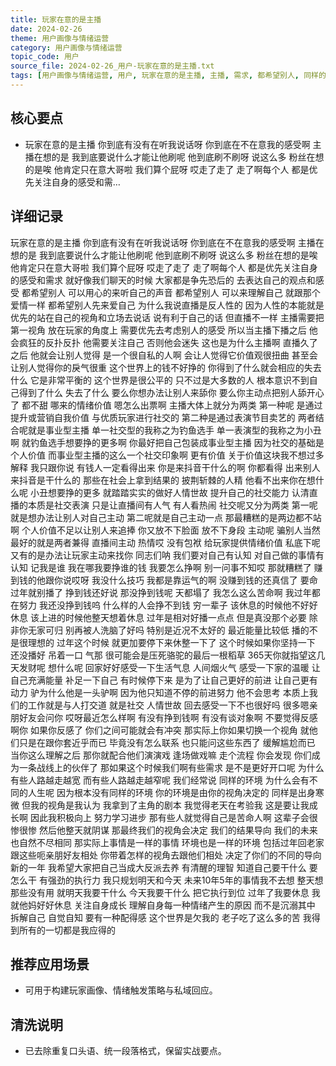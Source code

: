 ```yaml
---
title: 玩家在意的是主播
date: 2024-02-26
theme: 用户画像与情绪运营
category: 用户画像与情绪运营
topic_code: 用户
source_file: 2024-02-26_用户-玩家在意的是主播.txt
tags: [用户画像与情绪运营, 用户, 玩家在意的是主播, 主播, 需求, 都希望别人, 同样的环境, 什么]
---
```


## 核心要点
- 玩家在意的是主播 你到底有没有在听我说话呀 你到底在不在意我的感受啊 主播在想的是 我到底要说什么才能让他刷呢 他到底刷不刷呀 说这么多 粉丝在想的是唉 他肯定只在意大哥啦 我们算个屁呀 哎走了走了 走了啊每个人 都是优先关注自身的感受和需…

## 详细记录

玩家在意的是主播 你到底有没有在听我说话呀 你到底在不在意我的感受啊 主播在想的是 我到底要说什么才能让他刷呢 他到底刷不刷呀 说这么多 粉丝在想的是唉 他肯定只在意大哥啦 我们算个屁呀 哎走了走了 走了啊每个人 都是优先关注自身的感受和需求 就好像我们聊天的时候 大家都是争先恐后的 去表达自己的观点和感受 都希望别人 可以用心的来听自己的声音 都希望别人 可以来理解自己 就跟那个爱情一样 都希望别人先来爱自己 为什么我说直播是反人性的 因为人性的本能就是 优先的站在自己的视角和立场去说话 说有利于自己的话 但直播不一样 主播需要把第一视角 放在玩家的角度上 需要优先去考虑别人的感受 所以当主播下播之后 他会疯狂的反扑反扑 他需要关注自己 否则他会迷失 这也是为什么主播啊 直播久了之后 他就会让别人觉得 是一个很自私的人啊 会让人觉得它价值观很扭曲 甚至会让别人觉得你的戾气很重 这个世界上的钱不好挣的 你得到了什么就会相应的失去什么 它是非常平衡的 这个世界是很公平的 只不过是大多数的人 根本意识不到自己得到了什么 失去了什么 要么你想办法让别人来舔你 要么你主动点把别人舔开心了 都不甜 哪来的情绪价值 嗯怎么出票啊 主播大体上就分为两类 第一种呢 是通过提升或营销自我价值 与优质玩家进行社交的 第二种是通过表演节目卖艺的 两者结合呢就是事业型主播 单一社交型的我称之为钓鱼选手 单一表演型的我称之为小丑啊 就钓鱼选手想要挣的更多啊 你最好把自己包装成事业型主播 因为社交的基础是个人价值 而事业型主播的这么一个社交印象啊 更有价值 关于价值这块我不想过多解释 我只跟你说 有钱人一定看得出来 你是来抖音干什么的啊 你都看得 出来别人来抖音是干什么的 那些在社会上拿到结果的 披荆斩棘的人精 他看不出来你在想什么呢 小丑想要挣的更多 就踏踏实实的做好人情世故 提升自己的社交能力 认清直播的本质是社交表演 只是让直播间有人气 有人看热闹 社交呢又分为两类 第一呢就是想办法让别人对自己主动 第二呢就是自己主动一点 那最糟糕的是两边都不站啊 个人价值不足以让别人来追捧 你又放不下脸面 放不下身段 主动呢 骗别人当然最好的就是两者兼得 直播间主动 热情哎 没有包袱 给玩家提供情绪价值 私底下呢 又有的是办法让玩家主动来找你 同志们呐 我们要对自己有认知 对自己做的事情有认知 记我是谁 我在哪我要挣谁的钱 我要怎么挣啊 别一问事不知哎 那就糟糕了 赚到钱的他跟你说哎呀 我没什么技巧 我都是靠运气的啊 没赚到钱的还真信了 要命 过年就别播了 挣到钱还好说 那没挣到钱呢 天都塌了 我怎么这么苦命啊 我过年都在努力 我还没挣到钱呜 什么样的人会挣不到钱 穷一辈子 该休息的时候他不好好休息 该上进的时候他整天想着休息 过年是相对好播一点点 但是真没那个必要 除非你无家可归 别再被人洗脑了好吗 特别是近况不太好的 最近能量比较低 播的不是很理想的 过年这个时候 就更加要停下来休整一下了 这个时候如果你坚持一下 还没播好 吊着一口 气那 很可能会是压死骆驼的最后一根稻草 365天你就指望这几天发财呢 想什么呢 回家好好感受一下生活气息 人间烟火气 感受一下家的温暖 让自己充满能量 补足一下自己 有时候停下来 是为了让自己更好的前进 让自己更有动力 驴为什么他是一头驴啊 因为他只知道不停的前进努力 他不会思考 本质上我们的工作就是与人打交道 就是社交 人情世故 回去感受一下不也很好吗 很多嗯亲朋好友会问你 哎呀最近怎么样啊 有没有挣到钱啊 有没有谈对象啊 不要觉得反感啊你 如果你反感了 你们之间可能就会有冲突 那实际上你如果切换一个视角 就他们只是在跟你套近乎而已 毕竟没有怎么联系 也只能问这些东西了 缓解尴尬而已 当你这么理解之后 那你就配合他们演演戏 逢场做戏嘛 走个流程 你会发现 你们成为一条战线上的伙伴了 那如果这个时候我们啊有些需求 是不是更好开口呢 为什么有些人路越走越宽 而有些人路越走越窄呢 我们经常说 同样的环境 为什么会有不同的人生呢 因为根本没有同样的环境 你的环境是由你的视角决定的 同样是出身寒微 但我的视角是我认为 我拿到了主角的剧本 我觉得老天在考验我 这是要让我成长啊 因此我积极向上 努力学习进步 那有些人就觉得自己是苦命人啊 这辈子会很惨很惨 然后他整天就阴谋 那最终我们的视角会决定 我们的结果导向 我们的未来也自然不尽相同 那实际上事情是一样的事情 环境也是一样的环境 包括过年回老家 跟这些呃亲朋好友相处 你带着怎样的视角去跟他们相处 决定了你们的不同的导向 新的一年 我希望大家把自己当成大反派去养 有清醒的理智 知道自己要干什么 要怎么干 有强劲的执行力 我只规划明天和今天 未来10年5年的事情我不去想 整天想那些没有用 就明天我要干什么 今天我要干什么 把它执行到位 过年了我要休息 我就他妈好好休息 关注自身成长 理解自身每一种情绪产生的原因 而不是沉溺其中 拆解自己 自觉自知 要有一种配得感 这个世界是欠我的 老子吃了这么多的苦 我得到所有的一切都是我应得的

## 推荐应用场景
- 可用于构建玩家画像、情绪触发策略与私域回应。

## 清洗说明
- 已去除重复口头语、统一段落格式，保留实战要点。